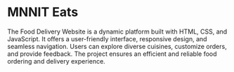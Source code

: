 # MNNIT Eats
The Food Delivery Website is a dynamic platform built with HTML, CSS, and JavaScript. It offers a user-friendly interface, responsive design, and seamless navigation. Users can explore diverse cuisines, customize orders, and provide feedback. The project ensures an efficient and reliable food ordering and delivery experience.
